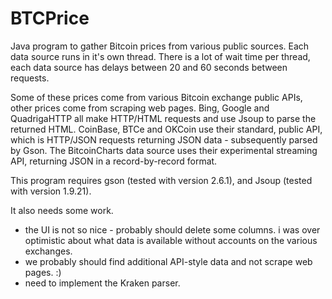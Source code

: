 # BTCPrice
Java program to gather Bitcoin prices from various public sources.  Each data source runs in it's own thread.  There is a lot of wait time per thread, each data source has delays between 20 and 60 seconds between requests.

Some of these prices come from various Bitcoin exchange public APIs, other prices come from scraping web pages.  Bing, Google and QuadrigaHTTP all make HTTP/HTML requests and use Jsoup to parse the returned HTML.  CoinBase, BTCe and OKCoin use their standard, public API, which is HTTP/JSON requests returning JSON data - subsequently parsed by Gson.  The BitcoinCharts data source uses their experimental streaming API, returning JSON in a record-by-record format.

This program requires gson (tested with version 2.6.1), and Jsoup (tested with version 1.9.21).

It also needs some work.  
* the UI is not so nice - probably should delete some columns.  i was over optimistic about what data is available without accounts on the various exchanges.
* we probably should find additional API-style data and not scrape web pages.  :)
* need to implement the Kraken parser.
